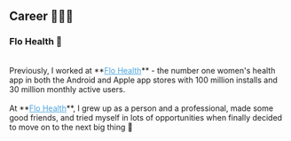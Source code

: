 ## Career 👩🏻‍💻
### Flo Health 🦩
<br />
Previously, I worked at **<a href="https://flo.health/" target="_blank" style="color:#4CA3DD">Flo Health</a>** - the number one women's health app in both the Android and Apple app stores with 100 million installs and 30 million monthly active users.<br /><br />
At **<a href="https://flo.health/" target="_blank" style="color:#4CA3DD">Flo Health</a>**, I grew up as a person and a professional, made some good friends, and tried myself in lots of opportunities when finally decided to move on to the next big thing 🚀 
